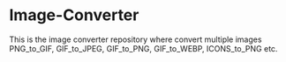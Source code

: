 # Image-Converter
This is the image converter repository where convert multiple images PNG_to_GIF, GIF_to_JPEG, GIF_to_PNG, GIF_to_WEBP, ICONS_to_PNG etc. 
